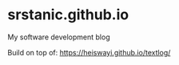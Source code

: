 # srstanic.github.io
My software development blog

Build on top of:
https://heiswayi.github.io/textlog/
